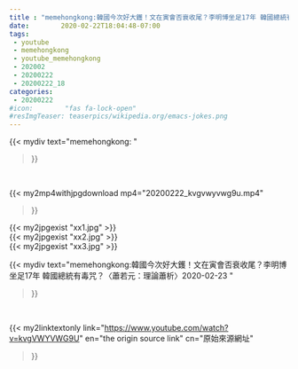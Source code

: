 ```yaml
---
title : "memehongkong:韓國今次好大鑊！文在寅會否衰收尾？李明博坐足17年 韓國總統有毒咒？〈蕭若元：理論蕭析〉2020-02-23 "
date:        2020-02-22T18:04:48-07:00
tags:
 - youtube
 - memehongkong
 - youtube_memehongkong
 - 202002
 - 20200222
 - 20200222_18
categories:
 - 20200222
#icon:        "fas fa-lock-open"
#resImgTeaser: teaserpics/wikipedia.org/emacs-jokes.png
---
```


{{< mydiv text="memehongkong: "
>}}
<br>


{{< my2mp4withjpgdownload mp4="20200222_kvgvwyvwg9u.mp4"
>}}

{{< my2jpgexist "xx1.jpg" >}}<br>
{{< my2jpgexist "xx2.jpg" >}}<br>
{{< my2jpgexist "xx3.jpg" >}}<br>



{{< mydiv text="memehongkong:韓國今次好大鑊！文在寅會否衰收尾？李明博坐足17年 韓國總統有毒咒？〈蕭若元：理論蕭析〉2020-02-23 "
>}}
<br>

{{< my2linktextonly link="https://www.youtube.com/watch?v=kvgVWYVWG9U"
en="the origin source link" cn="原始來源網址"
>}}


<br>

